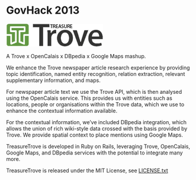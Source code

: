 GovHack 2013
==============

![Alt text](/app/assets/images/tt_logo.png)

A Trove x OpenCalais x DBpedia x Google Maps mashup.

We enhance the Trove newspaper article research experience by providing topic identification, named entity recognition, relation extraction, relevant supplementary information, and maps.

For newspaper article text we use the Trove API, which is then analysed using the OpenCalais service. This provides us with entities such as locations, people or organisations within the Trove data, which we use to enhance the contextual information available.

For the contextual information, we’ve included DBpedia integration, which allows the union of rich wiki-style data crossed with the basis provided by Trove. We provide spatial context to place mentions using Google Maps.

TreasureTrove is developed in Ruby on Rails, leveraging  Trove, OpenCalais, Google Maps, and DBpedia services with the potential to integrate many more.

TreasureTrove is released under the MIT License, see [LICENSE.txt](LICENSE.txt)

